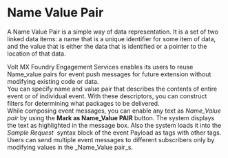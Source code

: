                            

Name Value Pair
===============

A Name Value Pair is a simple way of data representation. It is a set of two linked data items: a name that is a unique identifier for some item of data, and the value that is either the data that is identified or a pointer to the location of that data.  
  
Volt MX  Foundry Engagement Services enables its users to reuse Name\_value pairs for event push messages for future extension without modifying existing code or data.  
You can specify name and value pair that describes the contents of entire event or of individual event. With these descriptors, you can construct filters for determining what packages to be delivered.  
While composing event messages, you can enable any text as _Name\_Value pair_ by using the **Mark as Name\_Value PAIR** button. The system displays the text as highlighted in the message box. Also the system loads it into the _Sample Request_  syntax block of the event Payload as tags with other tags. Users can send multiple event messages to different subscribers only by modifying values in the _Name\_Value pair_s.
